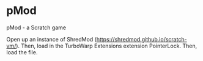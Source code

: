 # pMod
pMod - a Scratch game

Open up an instance of ShredMod (https://shredmod.github.io/scratch-vm/). Then, load in the TurboWarp Extensions extension PointerLock. Then, load the file.
